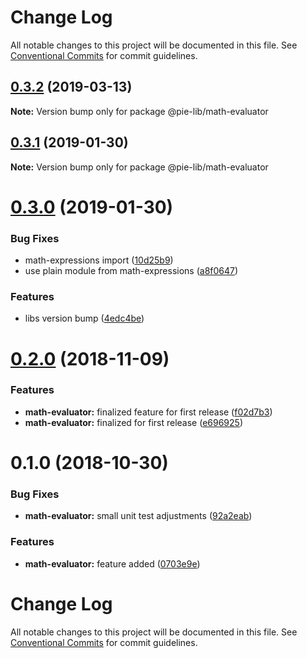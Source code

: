 # Change Log

All notable changes to this project will be documented in this file.
See [Conventional Commits](https://conventionalcommits.org) for commit guidelines.

## [0.3.2](https://github.com/pie-framework/pie-lib/compare/@pie-lib/math-evaluator@0.3.1...@pie-lib/math-evaluator@0.3.2) (2019-03-13)

**Note:** Version bump only for package @pie-lib/math-evaluator





## [0.3.1](https://github.com/pie-framework/pie-lib/compare/@pie-lib/math-evaluator@0.3.0...@pie-lib/math-evaluator@0.3.1) (2019-01-30)

**Note:** Version bump only for package @pie-lib/math-evaluator





# [0.3.0](https://github.com/pie-framework/pie-lib/compare/@pie-lib/math-evaluator@0.2.0...@pie-lib/math-evaluator@0.3.0) (2019-01-30)


### Bug Fixes

* math-expressions import ([10d25b9](https://github.com/pie-framework/pie-lib/commit/10d25b9))
* use plain module from math-expressions ([a8f0647](https://github.com/pie-framework/pie-lib/commit/a8f0647))


### Features

* libs version bump ([4edc4be](https://github.com/pie-framework/pie-lib/commit/4edc4be))





<a name="0.2.0"></a>
# [0.2.0](https://github.com/pie-framework/pie-lib/compare/@pie-lib/math-evaluator@0.1.0...@pie-lib/math-evaluator@0.2.0) (2018-11-09)


### Features

* **math-evaluator:** finalized feature for first release ([f02d7b3](https://github.com/pie-framework/pie-lib/commit/f02d7b3))
* **math-evaluator:** finalized for first release ([e696925](https://github.com/pie-framework/pie-lib/commit/e696925))





<a name="0.1.0"></a>
# 0.1.0 (2018-10-30)


### Bug Fixes

* **math-evaluator:** small unit test adjustments ([92a2eab](https://github.com/pie-framework/pie-lib/commit/92a2eab))


### Features

* **math-evaluator:** feature added ([0703e9e](https://github.com/pie-framework/pie-lib/commit/0703e9e))





# Change Log

All notable changes to this project will be documented in this file.
See [Conventional Commits](https://conventionalcommits.org) for commit guidelines.
